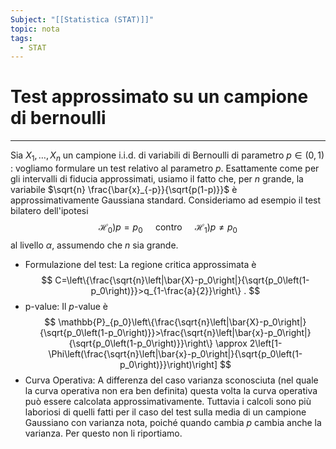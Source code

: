 ```yaml
---
Subject: "[[Statistica (STAT)]]"
topic: nota
tags:
  - STAT
---
```

# Test approssimato su un campione di bernoulli
---
Sia $X_1, \ldots, X_n$ un campione i.i.d. di variabili di Bernoulli di parametro $p \in(0,1)$ : vogliamo formulare un test relativo al parametro $p$. Esattamente come per gli intervalli di fiducia approssimati, usiamo il fatto che, per $n$ grande, la variabile $\sqrt{n} \frac{\bar{x}_{-p}}{\sqrt{p(1-p)}}$ è approssimativamente Gaussiana standard.
Consideriamo ad esempio il test bilatero dell'ipotesi
$$
\left.\left.\mathscr{H}_0\right) p=p_0 \quad \text { contro } \quad \mathscr{H}_1\right) p \neq p_0
$$
al livello $\alpha$, assumendo che $n$ sia grande.
- Formulazione del test: La regione critica approssimata è
$$
C=\left\{\frac{\sqrt{n}\left|\bar{X}-p_0\right|}{\sqrt{p_0\left(1-p_0\right)}}>q_{1-\frac{a}{2}}\right\} .
$$
- p-value: Il $p$-value è
$$
\mathbb{P}_{p_0}\left\{\frac{\sqrt{n}\left|\bar{X}-p_0\right|}{\sqrt{p_0\left(1-p_0\right)}}>\frac{\sqrt{n}\left|\bar{x}-p_0\right|}{\sqrt{p_0\left(1-p_0\right)}}\right\} \approx 2\left[1-\Phi\left(\frac{\sqrt{n}\left|\bar{x}-p_0\right|}{\sqrt{p_0\left(1-p_0\right)}}\right)\right]
$$
- Curva Operativa: A differenza del caso varianza sconosciuta (nel quale la curva operativa non era ben definita) questa volta la curva operativa può essere calcolata approssimativamente. Tuttavia i calcoli sono più laboriosi di quelli fatti per il caso del test sulla media di un campione Gaussiano con varianza nota, poiché quando cambia $p$ cambia anche la varianza. Per questo non li riportiamo.